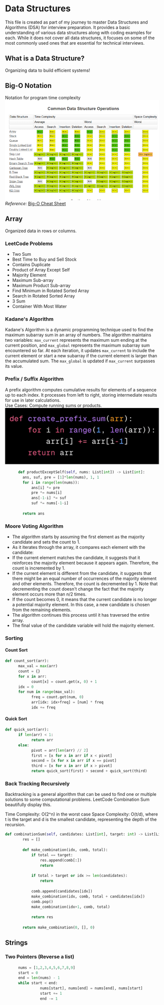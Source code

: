 # Data Structures

This file is created as part of my journey to master Data Structures and Algorithms (DSA) for interview preparation. It provides a basic understanding of various data structures along with coding examples for each. While it does not cover all data structures, it focuses on some of the most commonly used ones that are essential for technical interviews.

## What is a Data Structure?

Organizing data to build efficient systems!

## Big-O Notation

Notation for program time complexity  
![Big-O Notation](./assets/big-o-notation.png)  
*Reference:* [Big-O Cheat Sheet](https://www.bigocheatsheet.com/)

## Array

Organized data in rows or columns.

### LeetCode Problems

- Two Sum
- Best Time to Buy and Sell Stock
- Contains Duplicate
- Product of Array Except Self
- Majority Element
- Maximum Sub-array
- Maximum Product Sub-array
- Find Minimum in Rotated Sorted Array
- Search in Rotated Sorted Array
- 3 Sum
- Container With Most Water

### Kadane's Algorithm

Kadane's Algorithm is a dynamic programming technique used to find the maximum subarray sum in an array of numbers. The algorithm maintains two variables: `max_current` represents the maximum sum ending at the current position, and `max_global` represents the maximum subarray sum encountered so far. At each iteration, it updates `max_current` to include the current element or start a new subarray if the current element is larger than the accumulated sum. The `max_global` is updated if `max_current` surpasses its value.

### Prefix / Suffix Algorithm

A prefix algorithm computes cumulative results for elements of a sequence up to each index. It processes from left to right, storing intermediate results for use in later calculations.  
Use Cases: Compute running sums or products.  
![Prefix/Suffix Algorithm](./assets/prefix-sufix.png)
```python 
      def productExceptSelf(self, nums: List[int]) -> List[int]:
        ans, suf, pre = [1]*len(nums), 1, 1
        for i in range(len(nums)):
            ans[i] *= pre
            pre *= nums[i]
            ans[-1-i] *= suf
            suf *= nums[-1-i]
        
        return ans
```

### Moore Voting Algorithm
- The algorithm starts by assuming the first element as the majority candidate and sets the count to 1.
- As it iterates through the array, it compares each element with the candidate:
- If the current element matches the candidate, it suggests that it reinforces the majority element because it appears again. Therefore, the count is incremented by 1.
- If the current element is different from the candidate, it suggests that there might be an equal number of occurrences of the majority element and other elements. Therefore, the count is decremented by 1. Note that decrementing the count doesn't change the fact that the majority element occurs more than n/2 times.
- If the count becomes 0, it means that the current candidate is no longer a potential majority element. In this case, a new candidate is chosen from the remaining elements.
- The algorithm continues this process until it has traversed the entire array.
- The final value of the candidate variable will hold the majority element.

### Sorting 

#### Count Sort
```python
def count_sort(arr):
      max_val = max(arr)
      count = {}
      for x in arr:
            count[x] = count.get(x, 0) + 1
      idx = 0
      for num in range(max_val):
            freq = count.get(num, 0)
            arr[idx: idx+freq] = [num] * freq
            idx += freq 

```

#### Quick Sort 
```python
def quick_sort(arr):
      if len(arr) < 1:
            return arr
      else:
            pivot = arr[len(arr) // 2]
            first = [x for x in arr if x < pivot]
            second = [x for x in arr if x == pivot]
            third = [x for x in arr if x > pivot]
            return quick_sort(first) + second + quick_sort(third)
```

### Back Tracking Recursively 

Backtracking is a general algorithm that can be used to find one or multiple solutions to some computational problems. LeetCode Combination Sum beautifully display this.

Time Complexity: O(2^n) in the worst case
Space Complexity: O(t/d), where t is the target and d is the smallest candidate, representing the depth of the recursion.

```python
def combinationSum(self, candidates: List[int], target: int) -> List[List[int]]:
        res = []

        def make_combination(idx, comb, total):
            if total == target:
                res.append(comb[:])
                return 
            
            if total > target or idx >= len(candidates):
                return 

            comb.append(candidates[idx])
            make_combination(idx, comb, total + candidates[idx])
            comb.pop()
            make_combination(idx+1, comb, total)

            return res
        
        return make_combination(0, [], 0)
```

## Strings

### Two Pointers (Reverse a list)
```python 
      nums = [1,2,3,4,5,6,7,8,9]
      start = 0
      end = len(nums) - 1 
      while start < end:
                nums[start], nums[end] = nums[end], nums[start]
                start += 1
                end -= 1
```